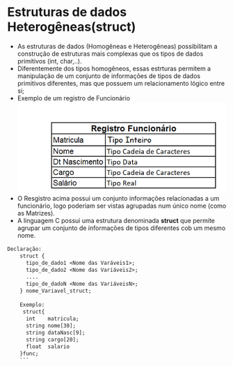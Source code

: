 # Estruturas de dados Heterogêneas(struct)

+ As estruturas de dados (Homogêneas e Heterogêneas) possibilitam a construção de estruturas mais complexas que os tipos de dados primitivos (int, char,..).
+ Diferentemente dos tipos homogêneos, essas estrturas permitem a manipulação de um conjunto de informações de tipos de dados primitivos diferentes, mas que possuem um relacionamento lógico entre si;
+ Exemplo de um registro de Funcionário
![programa](/markdowns/registro.png)
+ O Resgistro acima possui um conjunto informações relacionadas a um funcionário, logo poderiam ser vistas agrupadas num único nome (como as Matrizes).
+ A linguagem C possui uma estrutura denominada <b>struct</b> que permite agrupar um conjunto de informações de tipos diferentes cob um mesmo nome.
 ```
 Declaração:
     struct {
       tipo_de_dado1 <Nome das Varáveis1>;
       tipo_de_dado2 <Nome das Variáveis2>;
       ....
       tipo_de_dadoN <Nome das VariáveisN>;
     } nome_Variavel_struct;
     
     Exemplo:
      struct{
       int    matricula;
       string nome[30];
       string dataNasc[9];
       string cargo[20];
       float  salario
     }func;
     ```
